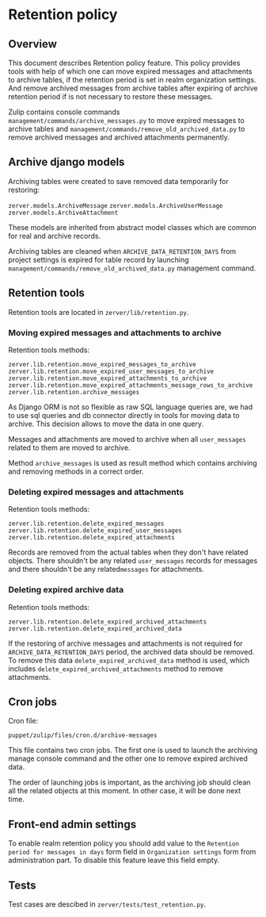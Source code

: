 # Retention policy


## Overview

This document describes Retention policy feature. This policy provides
tools with help of which one can move expired messages and attachments
to archive tables, if the retention period is set in realm organization
settings. And remove archived messages from archive tables after
expiring of archive retention period if is not necessary to restore
these messages.

Zulip contains console commands `management/commands/archive_messages.py`
to move expired messages to archive tables and
`management/commands/remove_old_archived_data.py` to remove archived
messages and archived attachments permanently.


## Archive django models

Archiving tables were created to save removed data temporarily
for restoring:

  `zerver.models.ArchiveMessage`
  `zerver.models.ArchiveUserMessage`
  `zerver.models.ArchiveAttachment`

These models are inherited from abstract model classes which are common
for real and archive records.

Archiving tables are cleaned when `ARCHIVE_DATA_RETENTION_DAYS` from
project settings is expired for table record by launching
`management/commands/remove_old_archived_data.py` management command.


## Retention tools

Retention tools are located in `zerver/lib/retention.py`.

### Moving expired messages and attachments to archive

Retention tools methods:


  `zerver.lib.retention.move_expired_messages_to_archive`
  `zerver.lib.retention.move_expired_user_messages_to_archive`
  `zerver.lib.retention.move_expired_attachments_to_archive`
  `zerver.lib.retention.move_expired_attachments_message_rows_to_archive`
  `zerver.lib.retention.archive_messages`

As Django ORM is not so flexible as raw SQL language queries are, we had
to use sql queries and db connector directly in tools for moving data
to archive. This decision allows to move the data in one query.

Messages and attachments are moved to archive when all `user_messages`
related to them are moved to archive.

Method `archive_messages` is used as result method which contains
archiving and removing methods in a correct order.


### Deleting expired messages and attachments

Retention tools methods:


  `zerver.lib.retention.delete_expired_messages`
  `zerver.lib.retention.delete_expired_user_messages`
  `zerver.lib.retention.delete_expired_attachments`

Records are removed from the actual tables when they don't have related
objects. There shouldn't be any related `user_messages` records for
messages and there shouldn't be any related`messages` for attachments.

### Deleting expired archive data

Retention tools methods:


  `zerver.lib.retention.delete_expired_archived_attachments`
  `zerver.lib.retention.delete_expired_archived_data`

If the restoring of archive messages and attachments is not required for
`ARCHIVE_DATA_RETENTION_DAYS` period, the archived data should be
removed. To remove this data `delete_expired_archived_data`
method is used, which includes `delete_expired_archived_attachments`
method to remove attachments.


## Cron jobs

Cron file:

  `puppet/zulip/files/cron.d/archive-messages`

This file contains two cron jobs. The first one is used to launch the
archiving manage console command and the other one to remove expired
archived data.

The order of launching jobs is important, as the archiving job
should clean all the related objects at this moment. In other case,
it will be done next time.

## Front-end admin settings

To enable realm retention policy you should add value to the
`Retention period for messages in days` form field in
`Organization settings` form from administration part. To disable this
feature leave this field empty.


## Tests

Test cases are descibed in `zerver/tests/test_retention.py`.
